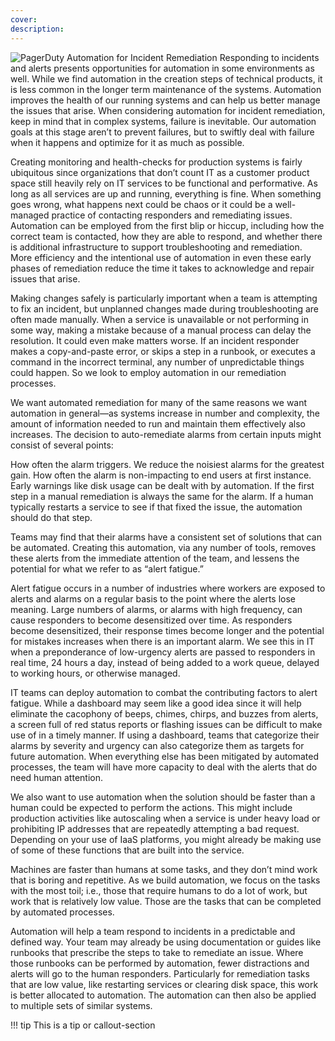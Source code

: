 ```yaml
---
cover:
description:
---
```

![PagerDuty]()
Automation for Incident Remediation
Responding to incidents and alerts presents opportunities for automation in some environments as well. While we find automation in the creation steps of technical products, it is less common in the longer term maintenance of the systems. Automation improves the health of our running systems and can help us better manage the issues that arise. When considering automation for incident remediation, keep in mind that in complex systems, failure is inevitable. Our automation goals at this stage aren’t to prevent failures, but to swiftly deal with failure when it happens and optimize for it as much as possible.

Creating monitoring and health-checks for production systems is fairly ubiquitous since organizations that don’t count IT as a customer product space still heavily rely on IT services to be functional and performative. As long as all services are up and running, everything is fine. When something goes wrong, what happens next could be chaos or it could be a well-managed practice of contacting responders and remediating issues. Automation can be employed from the first blip or hiccup, including how the correct team is contacted, how they are able to respond, and whether there is additional infrastructure to support troubleshooting and remediation. More efficiency and the intentional use of automation in even these early phases of remediation reduce the time it takes to acknowledge and repair issues that arise.

Making changes safely is particularly important when a team is attempting to fix an incident, but unplanned changes made during troubleshooting are often made manually. When a service is unavailable or not performing in some way, making a mistake because of a manual process can delay the resolution. It could even make matters worse. If an incident responder makes a copy-and-paste error, or skips a step in a runbook, or executes a command in the incorrect terminal, any number of unpredictable things could happen. So we look to employ automation in our remediation processes.

We want automated remediation for many of the same reasons we want automation in general—as systems increase in number and complexity, the amount of information needed to run and maintain them effectively also increases. The decision to auto-remediate alarms from certain inputs might consist of several points:

How often the alarm triggers. We reduce the noisiest alarms for the greatest gain.
How often the alarm is non-impacting to end users at first instance. Early warnings like disk usage can be dealt with by automation.
If the first step in a manual remediation is always the same for the alarm. If a human typically restarts a service to see if that fixed the issue, the automation should do that step.

Teams may find that their alarms have a consistent set of solutions that can be automated. Creating this automation, via any number of tools, removes these alerts from the immediate attention of the team, and lessens the potential for what we refer to as “alert fatigue.”

Alert fatigue occurs in a number of industries where workers are exposed to alerts and alarms on a regular basis to the point where the alerts lose meaning. Large numbers of alarms, or alarms with high frequency, can cause responders to become desensitized over time. As responders become desensitized, their response times become longer and the potential for mistakes increases when there is an important alarm. We see this in IT when a preponderance of low-urgency alerts are passed to responders in real time, 24 hours a day, instead of being added to a work queue, delayed to working hours, or otherwise managed.

IT teams can deploy automation to combat the contributing factors to alert fatigue. While a dashboard may seem like a good idea since it will help eliminate the cacophony of beeps, chimes, chirps, and buzzes from alerts, a screen full of red status reports or flashing issues can be difficult to make use of in a timely manner. If using a dashboard, teams that categorize their alarms by severity and urgency can also categorize them as targets for future automation. When everything else has been mitigated by automated processes, the team will have more capacity to deal with the alerts that do need human attention.

We also want to use automation when the solution should be faster than a human could be expected to perform the actions. This might include production activities like autoscaling when a service is under heavy load or prohibiting IP addresses that are repeatedly attempting a bad request. Depending on your use of IaaS platforms, you might already be making use of some of these functions that are built into the service.

Machines are faster than humans at some tasks, and they don’t mind work that is boring and repetitive. As we build automation, we focus on the tasks with the most toil; i.e., those that require humans to do a lot of work, but work that is relatively low value. Those are the tasks that can be completed by automated processes.

Automation will help a team respond to incidents in a predictable and defined way. Your team may already be using documentation or guides like runbooks that prescribe the steps to take to remediate an issue. Where those runbooks can be performed by automation, fewer distractions and alerts will go to the human responders. Particularly for remediation tasks that are low value, like restarting services or clearing disk space, this work is better allocated to automation. The automation can then also be applied to multiple sets of similar systems.


!!! tip
This is a tip or callout-section
